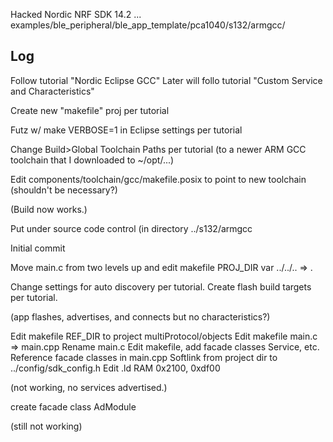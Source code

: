 
Hacked Nordic NRF SDK 14.2 ... examples/ble_peripheral/ble_app_template/pca1040/s132/armgcc/

Log
-

Follow tutorial "Nordic Eclipse GCC"
Later will follo tutorial "Custom Service and Characteristics"

Create new "makefile" proj per tutorial

Futz w/ make VERBOSE=1 in Eclipse settings per tutorial

Change Build>Global Toolchain Paths per tutorial (to a newer ARM GCC toolchain that I downloaded to ~/opt/...)

Edit components/toolchain/gcc/makefile.posix to point to new toolchain (shouldn't be necessary?)

(Build now works.)

Put under source code control (in directory ../s132/armgcc

Initial commit

Move main.c from two levels up and edit makefile PROJ_DIR var ../../.. => .

Change settings for auto discovery per tutorial.
Create flash build targets per tutorial.

(app flashes, advertises, and connects but no characteristics?)

Edit makefile REF_DIR to project multiProtocol/objects
Edit makefile main.c => main.cpp
Rename main.c
Edit makefile, add facade classes Service, etc.
Reference facade classes in main.cpp
Softlink from project dir to ../config/sdk_config.h
Edit .ld RAM 0x2100, 0xdf00

(not working, no services advertised.)

create facade class AdModule

(still not working) 






